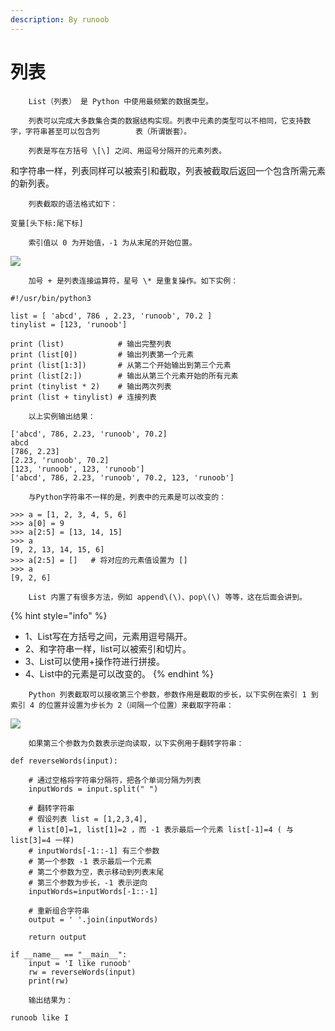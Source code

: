 ```yaml
---
description: By runoob
---
```


# 列表

```text
    List（列表） 是 Python 中使用最频繁的数据类型。

    列表可以完成大多数集合类的数据结构实现。列表中元素的类型可以不相同，它支持数字，字符串甚至可以包含列        表（所谓嵌套）。

    列表是写在方括号 \[\] 之间、用逗号分隔开的元素列表。
```

和字符串一样，列表同样可以被索引和截取，列表被截取后返回一个包含所需元素的新列表。

```text
    列表截取的语法格式如下：
```

```text
变量[头下标:尾下标]
```

```text
    索引值以 0 为开始值，-1 为从末尾的开始位置。
```

![](https://www.runoob.com/wp-content/uploads/2013/11/list_slicing1.png)

```text
    加号 + 是列表连接运算符，星号 \* 是重复操作。如下实例：
```

```text
#!/usr/bin/python3

list = [ 'abcd', 786 , 2.23, 'runoob', 70.2 ]
tinylist = [123, 'runoob']

print (list)            # 输出完整列表
print (list[0])         # 输出列表第一个元素
print (list[1:3])       # 从第二个开始输出到第三个元素
print (list[2:])        # 输出从第三个元素开始的所有元素
print (tinylist * 2)    # 输出两次列表
print (list + tinylist) # 连接列表
```

```text
    以上实例输出结果：
```

```text
['abcd', 786, 2.23, 'runoob', 70.2]
abcd
[786, 2.23]
[2.23, 'runoob', 70.2]
[123, 'runoob', 123, 'runoob']
['abcd', 786, 2.23, 'runoob', 70.2, 123, 'runoob']
```

```text
    与Python字符串不一样的是，列表中的元素是可以改变的：
```

```text
>>> a = [1, 2, 3, 4, 5, 6]
>>> a[0] = 9
>>> a[2:5] = [13, 14, 15]
>>> a
[9, 2, 13, 14, 15, 6]
>>> a[2:5] = []   # 将对应的元素值设置为 []
>>> a
[9, 2, 6]
```

```text
    List 内置了有很多方法，例如 append\(\)、pop\(\) 等等，这在后面会讲到。
```

{% hint style="info" %}
* 1、List写在方括号之间，元素用逗号隔开。
* 2、和字符串一样，list可以被索引和切片。
* 3、List可以使用+操作符进行拼接。
* 4、List中的元素是可以改变的。
{% endhint %}

```text
    Python 列表截取可以接收第三个参数，参数作用是截取的步长，以下实例在索引 1 到索引 4 的位置并设置为步长为 2（间隔一个位置）来截取字符串：
```

![](https://www.runoob.com/wp-content/uploads/2013/11/python_list_slice_2.png)

```text
    如果第三个参数为负数表示逆向读取，以下实例用于翻转字符串：
```

```text
def reverseWords(input):

    # 通过空格将字符串分隔符，把各个单词分隔为列表
    inputWords = input.split(" ")

    # 翻转字符串
    # 假设列表 list = [1,2,3,4],  
    # list[0]=1, list[1]=2 ，而 -1 表示最后一个元素 list[-1]=4 ( 与 list[3]=4 一样)
    # inputWords[-1::-1] 有三个参数
    # 第一个参数 -1 表示最后一个元素
    # 第二个参数为空，表示移动到列表末尾
    # 第三个参数为步长，-1 表示逆向
    inputWords=inputWords[-1::-1]

    # 重新组合字符串
    output = ' '.join(inputWords)

    return output

if __name__ == "__main__":
    input = 'I like runoob'
    rw = reverseWords(input)
    print(rw)
```

```text
    输出结果为：
```

```text
runoob like I
```

